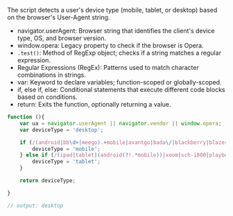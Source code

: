 The script detects a user's device type (mobile, tablet, or desktop) based on the browser's User-Agent string.

- navigator.userAgent: Browser string that identifies the client's device type, OS, and browser version.
- window.opera: Legacy property to check if the browser is Opera.
- `.test()`: Method of RegExp object; checks if a string matches a regular expression.
- Regular Expressions (RegEx): Patterns used to match character combinations in strings.
- var: Keyword to declare variables; function-scoped or globally-scoped.
- if, else if, else: Conditional statements that execute different code blocks based on conditions.
- return: Exits the function, optionally returning a value.

```js
function (){
    var ua = navigator.userAgent || navigator.vendor || window.opera;
    var deviceType = 'desktop';

    if (/(android|bb\d+|meego).+mobile|avantgo|bada\/|blackberry|blazer|compal|elaine|fennec|hiptop|iemobile|ip(hone|od)|iris|kindle|lge |maemo|midp|mmp|mobile.+firefox|netfront|opera m(ob|in)i|palm( os)?|phone|p(ixi|re)\/|plucker|pocket|psp|series(4|6)0|symbian|treo|up\.(browser|link)|vodafone|wap|windows ce|xda|xiino/i.test(ua)) {
        deviceType = 'mobile';
    } else if (/(ipad|tablet|(android(?!.*mobile))|xoom|sch-i800|playbook|tablet|kindle|nook)/i.test(ua)) {
        deviceType = 'tablet';
    }

    return deviceType;

}
```

```js
// output: desktop
```
